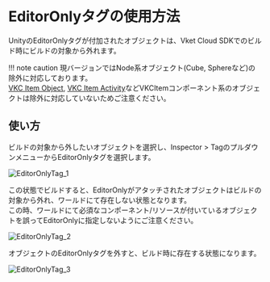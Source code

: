 # EditorOnlyタグの使用方法

UnityのEditorOnlyタグが付加されたオブジェクトは、Vket Cloud SDKでのビルド時にビルドの対象から外れます。

!!! note caution
    現バージョンではNode系オブジェクト(Cube, Sphereなど)の除外に対応しております。<br>
    [VKC Item Object](../VKCComponents/VKCItemObject.md), [VKC Item Activity](../VKCComponents/VKCItemActivity.md)などVKCItemコンポーネント系のオブジェクトは除外に対応していないためご注意ください。

## 使い方

ビルドの対象から外したいオブジェクトを選択し、Inspector > TagのプルダウンメニューからEditorOnlyタグを選択します。

![EditorOnlyTag_1](img/EditorOnlyTag_1.jpg)

この状態でビルドすると、EditorOnlyがアタッチされたオブジェクトはビルドの対象から外れ、ワールドにて存在しない状態となります。<br>
この時、ワールドにて必須なコンポーネント/リソースが付いているオブジェクトを誤ってEditorOnlyに指定しないようにご注意ください。

![EditorOnlyTag_2](img/EditorOnlyTag_2.jpg)

オブジェクトのEditorOnlyタグを外すと、ビルド時に存在する状態になります。

![EditorOnlyTag_3](img/EditorOnlyTag_3.jpg)